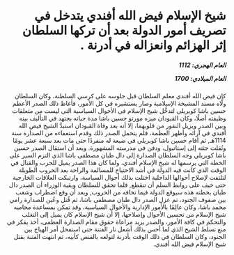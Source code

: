 <h1 dir="rtl">شيخ الإسلام فيض الله أفندي يتدخل في تصريف أمور الدولة بعد أن تركها السلطان إثر الهزائم وانعزاله في أدرنة  .</h1>

<h5 dir="rtl">العام الهجري:  1112

العام الميلادي: 1700

</h5>

<p dir="rtl">كان فيض الله أفندي معلم السلطان قبل جلوسه على كرسي السلطنة، وكان السلطان ولَّاه مسند المشيخة الإسلامية وصار يستشيره في كل الأمور، فأغاظ ذلك الصدر الأعظم حسين باشا كوبريلي لتدخُّل شيخ الإسلام في الأحوال السياسية التي ليست من متعلقات وظيفته أصلًا، وكان القبودان ميزه مورتو حسين باشا مدة حياته يجتهد في التأليف بينه وبين الصدر ويزيل النفور من قلوبهما، إلا أنه بعد وفاة القبودان استبدَّ الشيخ فيض الله أفندي في آرائه وأظهر العظمة، فلم يتحمل الصدر ذلك وقدم استعفاءه من الصدارة سنة 1114هـ, ثم أقام حسين باشا كوبريلي في ضيعة له منفردًا حتى مات بعد سبعة عشر يومًا ونُقلت جثته إلى إستانبول، ودفن في مدرسته المشهورة. وبعد أن استقال الصدر حسين باشا كوبريلي وجه السلطان الصدارة إلى دال طبان مصطفى باشا الذي التزم السير على الخطة التي يرسمها له شيخ الإسلام أفندي، ولما كان هذا الصدر يميل للحرب والقتال في الوقت الذي كانت فيه الدولة في أشد الاحتياج للمسالمة والراحة بعد الحروب الطويلة لتلتفت لإصلاح أحوالها الداخلية اختلت بذلك أحوال السياسة، وارتبكت العلاقات الخارجية حتى خيف على روابط السلم أن تنقطع, فلما تحقق للسلطان وبقية الوزراء أن الصدر دال طبان بخطته هذه سيوقع الدولة فيما تخافه من الحروب, وبعد أن وقع اضطراب وشغب بين صفوف الجنود، تم عزل الصدر دال طبان مصطفى باشا، ثم قُتل وعُين للصدارة رامي محمد باشا، وكان عالِمًا بالأمور الإدارية والأحوال السياسية، وقد تمكن بمساعدة محاميه شيخ الإسلام من تحسين الأحوال وإصلاحها، إلا أن شيخ الإسلام كان يميل إلى التغلب والتحكم في كافة الأمور، والصدر يريد مراعاة حقوق مقام الصدارة العظمى، أخذ يفكر في منع تسلط الشيخ الذي لما أحس بذلك أشعل نار الفتنة حتى استفحل أمر الهياج بين الجنود، وكان السلطان في ذلك الوقت بأدرنة لتولعه بالقنص كأبيه، ثم انتهت الفتنة بقتل شيخ الإسلام فيض الله أفندي.</p></br>
